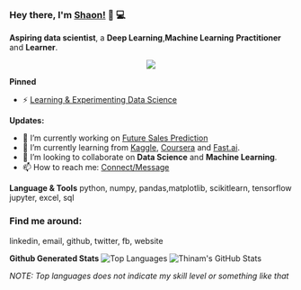 ### Hey there, I'm [__Shaon__!](https://sites.google.com/view/shaoncomputergeek) 👋 :computer:


**Aspiring data scientist**, a **Deep Learning**,**Machine Learning** **Practitioner** and **Learner**.
<p align="center">
  <img src='https://media.giphy.com/media/hrjrmB5VRtjyJc2jBa/giphy.gif'>
</p>

**Pinned**
- ⚡ [Learning & Experimenting Data Science](https://github.com/Shaon2221/Learning-and-Experiment_Data-Science)


**Updates:**
- 🔭 I’m currently working on [Future Sales  Prediction](https://github.com/Shaon2221)
- 🌱 I’m currently learning from [Kaggle](https://www.kaggle.com/), [Coursera](https://www.coursera.org/) and [Fast.ai](https://course.fast.ai/#).
- 👯 I’m looking to collaborate on **Data Science** and **Machine Learning**.
- 📫 How to reach me: [Connect/Message](https://www.linkedin.com/in/shaoncomputergeek)

**Language & Tools**
python, numpy, pandas,matplotlib, scikitlearn, tensorflow
jupyter, excel, sql


### Find me around:
linkedin, email, github, twitter, fb, website 

**Github Generated Stats**
![Top Languages](https://github-readme-stats.vercel.app/api/top-langs/?username=Shaon2221&theme=radical)
![Thinam's GitHub Stats](https://github-readme-stats.vercel.app/api?username=Shaon2221&hide=prs,issues,contribs?username=Shaon2221&count_private=true?username=Shaon2221&show_icons=true&theme=radical)

*NOTE: Top languages does not indicate my skill level or something like that*










<!--
**Shaon2221/Shaon2221** is a ✨ _special_ ✨ repository because its `README.md` (this file) appears on your GitHub profile.

Here are some ideas to get you started:

- 🔭 I’m currently working on ...
- 🌱 I’m currently learning ...
- 👯 I’m looking to collaborate on ...
- 🤔 I’m looking for help with ...
- 💬 Ask me about ...
- 📫 How to reach me: ...
- 😄 Pronouns: ...
- ⚡ Fun fact: ...
-->
